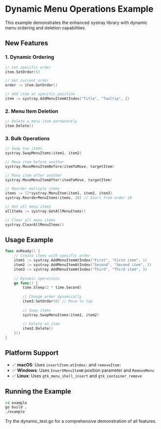 # Dynamic Menu Operations Example

This example demonstrates the enhanced systray library with dynamic menu ordering and deletion capabilities.

## New Features

### 1. Dynamic Ordering
```go
// Set specific order
item.SetOrder(5)

// Get current order
order := item.GetOrder()

// Add item at specific position
item := systray.AddMenuItemAtIndex("Title", "Tooltip", 2)
```

### 2. Menu Item Deletion
```go
// Delete a menu item permanently
item.Delete()
```

### 3. Bulk Operations
```go
// Swap two items
systray.SwapMenuItems(item1, item2)

// Move item before another
systray.MoveMenuItemBefore(itemToMove, targetItem)

// Move item after another  
systray.MoveMenuItemAfter(itemToMove, targetItem)

// Reorder multiple items
items := []*systray.MenuItem{item1, item2, item3}
systray.ReorderMenuItems(items, 10) // Start from order 10

// Get all menu items
allItems := systray.GetAllMenuItems()

// Clear all menu items
systray.ClearAllMenuItems()
```

## Usage Example

```go
func onReady() {
    // Create items with specific order
    item1 := systray.AddMenuItemAtIndex("First", "First item", 1)
    item2 := systray.AddMenuItemAtIndex("Second", "Second item", 2) 
    item3 := systray.AddMenuItemAtIndex("Third", "Third item", 3)
    
    // Dynamic operations
    go func() {
        time.Sleep(2 * time.Second)
        
        // Change order dynamically
        item3.SetOrder(0) // Move to top
        
        // Swap items
        systray.SwapMenuItems(item1, item2)
        
        // Delete an item
        item2.Delete()
    }()
}
```

## Platform Support

- ✅ **macOS**: Uses `insertItem:atIndex:` and `removeItem:`
- ✅ **Windows**: Uses `InsertMenuItemW` position parameter and `RemoveMenu`
- ✅ **Linux**: Uses `gtk_menu_shell_insert` and `gtk_container_remove`

## Running the Example

```bash
cd example
go build .
./example
```

Try the dynamic_test.go for a comprehensive demonstration of all features.